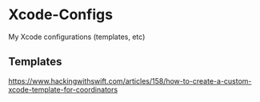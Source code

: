 # Xcode-Configs
My Xcode configurations (templates, etc)

## Templates
https://www.hackingwithswift.com/articles/158/how-to-create-a-custom-xcode-template-for-coordinators
